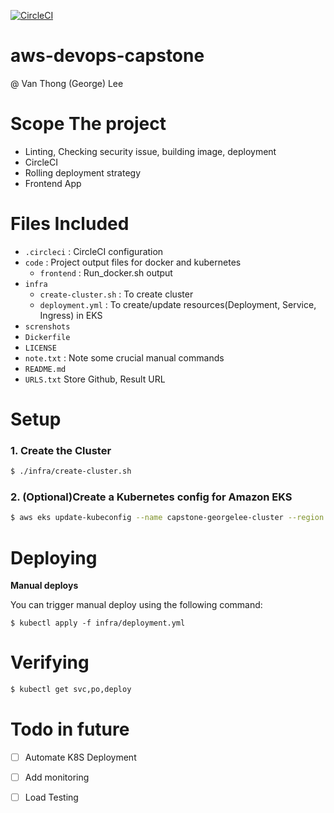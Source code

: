 [![CircleCI](https://dl.circleci.com/status-badge/img/gh/vanthonglee/aws-devops-capstone/tree/main.svg?style=svg)](https://dl.circleci.com/status-badge/redirect/gh/vanthonglee/aws-devops-capstone/tree/main)

# aws-devops-capstone
@ Van Thong (George) Lee

# Scope The project
* Linting, Checking security issue, building image, deployment
* CircleCI 
* Rolling deployment strategy
* Frontend App


# Files Included

* `.circleci` : CircleCI configuration
* `code` : Project output files for docker and kubernetes
    * `frontend` : Run_docker.sh output
* `infra`   
    * `create-cluster.sh` : To create cluster
    * `deployment.yml` : To create/update resources(Deployment, Service, Ingress) in EKS
* `screnshots`  
* `Dickerfile`
* `LICENSE`
* `note.txt` : Note some crucial manual commands 
* `README.md`
* `URLS.txt` Store Github, Result URL
# Setup
### 1. Create the Cluster

```sh
$ ./infra/create-cluster.sh
```

### 2. (Optional)Create a Kubernetes config for Amazon EKS

```sh
$ aws eks update-kubeconfig --name capstone-georgelee-cluster --region us-east-1
```
# Deploying

**Manual deploys**

You can trigger manual deploy using the following command: 

```
$ kubectl apply -f infra/deployment.yml
```

# Verifying

```sh
$ kubectl get svc,po,deploy
```

# Todo in future

- [ ] Automate K8S Deployment

- [ ] Add monitoring

- [ ] Load Testing

